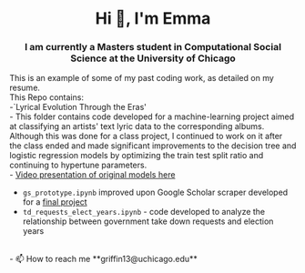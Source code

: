 <h1 align="center">Hi 👋, I'm Emma</h1>
<h3 align="center">I am currently a Masters student in Computational Social Science at the University of Chicago</h3>

This is an example of some of my past coding work, as detailed on my resume.
<br>
This Repo contains: <br>
-`Lyrical Evolution Through the Eras' <br>
    - This folder contains code developed for a machine-learning project aimed at classifying an artists' text lyric data to the corresponding albums. Although this was done for a class project, I continued to work on it after the class ended and made significant improvements to the decision tree and logistic regression models by optimizing the train test split ratio and continuing to hypertune parameters.<br>
    - [Video presentation of original models here](https://drive.google.com/file/d/1fPmn6hGo1cZZg9i0ix8f2uSX2BnSArHA/view)
- `gs_prototype.ipynb` improved upon Google Scholar scraper developed for a [final project](https://github.com/macs30122-winter24/final-project-aepy)
- `td_requests_elect_years.ipynb` - code developed to analyze the relationship between government take down requests and election years
<br>
- 📫 How to reach me **griffin13@uchicago.edu**
